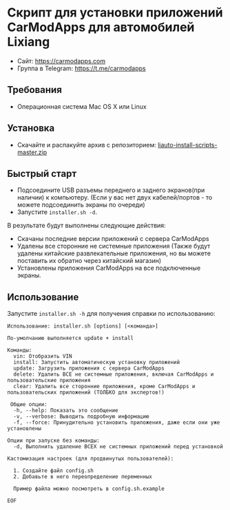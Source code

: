 # Скрипт для установки приложений CarModApps для автомобилей Lixiang

- Сайт: https://carmodapps.com
- Группа в Telegram: https://t.me/carmodapps

## Требования

- Операционная система Mac OS X или Linux

## Установка

- Скачайте и распакуйте архив с репозиторием:
[liauto-install-scripts-master.zip](https://github.com/carmodapps/liauto-install-scripts/archive/master.zip)

## Быстрый старт

- Подсоедините USB разъемы переднего и заднего экранов(при наличии) к компьютеру.
  (Если у вас нет двух кабелей/портов - то можете подсоединить экраны по очереди) 
- Запустите `installer.sh -d`.

В результате будут выполнены следующие действия:
- Скачаны последние версии приложений с сервера CarModApps
- Удалены все сторонние не системные приложения (Также будут удалены китайские развлекательные приложения, но вы можете поставить их обратно через китайский магазин)
- Установлены приложения CarModApps на все подключенные экраны.


## Использование

Запустите `installer.sh -h` для получения справки по использованию:

```
Использование: installer.sh [options] [<команда>]

По-умолчанию выполняется update + install

Команды:
  vin: Отобразить VIN
  install: Запустить автоматическую установку приложений
  update: Загрузить приложения с сервера CarModApps
  delete: Удалить ВСЕ не системные приложения, включая CarModApps и пользовательские приложения
  clear: Удалить все сторонние приложения, кроме CarModApps и пользовательских приложений (ТОЛБКО для экспертов!)

 Общие опции:
  -h, --help: Показать это сообщение
  -v, --verbose: Выводить подробную информацию
  -f, --force: Принудительно установить приложения, даже если они уже установлены

Опции при запуске без команды:
  -d, Выполнить удаление ВСЕХ не системных приложений перед установкой

Кастомизация настроек (для продвинутых пользователей):

  1. Создайте файл config.sh
  2. Добавьте в него переопределение переменных

  Пример файла можно посмотреть в config.sh.example
  
EOF
```
